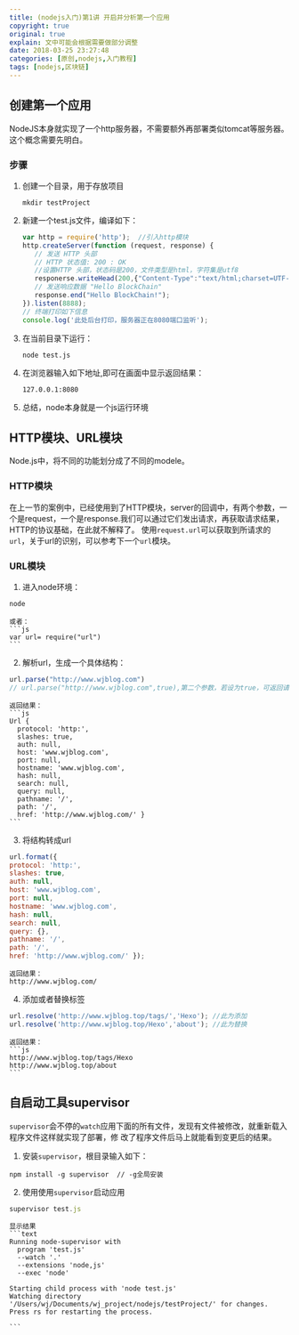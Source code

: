 ```yaml
---
title: (nodejs入门)第1讲 开启并分析第一个应用
copyright: true
original: true
explain: 文中可能会根据需要做部分调整
date: 2018-03-25 23:27:48
categories: [原创,nodejs,入门教程]
tags: [nodejs,区块链]
---
```

## 创建第一个应用
NodeJS本身就实现了一个http服务器，不需要额外再部署类似tomcat等服务器。这个概念需要先明白。
### 步骤
1. 创建一个目录，用于存放项目
    ```
    mkdir testProject
    ```
2. 新建一个test.js文件，编译如下：
    ```js
    var http = require('http');  //引入http模块
    http.createServer(function (request, response) {
       // 发送 HTTP 头部
       // HTTP 状态值: 200 : OK
       //设置HTTP 头部，状态码是200，文件类型是html，字符集是utf8
       responerse.writeHead(200,{"Content-Type":"text/html;charset=UTF-8"});
       // 发送响应数据 "Hello BlockChain"
       response.end("Hello BlockChain!");
    }).listen(8888);
    // 终端打印如下信息
    console.log('此处后台打印，服务器正在8080端口监听');    
    ```
<!-- more --> 
3. 在当前目录下运行：
    ```
    node test.js
    ```
4. 在浏览器输入如下地址,即可在画面中显示返回结果：
   ```
   127.0.0.1:8080
   ```
5. 总结，node本身就是一个js运行环境

## HTTP模块、URL模块
Node.js中，将不同的功能划分成了不同的modele。
### HTTP模块
在上一节的案例中，已经使用到了HTTP模块，server的回调中，有两个参数，一个是request，一个是response.我们可以通过它们发出请求，再获取请求结果，HTTP的协议基础，在此就不解释了。
使用`request.url`可以获取到所请求的`url`，关于url的识别，可以参考下一个`url`模块。

### URL模块
1. 进入node环境：
```js
node
```
    或者：
    ```js
    var url= require("url")
    ```
2. 解析url，生成一个具体结构：
```js
url.parse("http://www.wjblog.com")
// url.parse("http://www.wjblog.com",true),第二个参数，若设为true，可返回请求参数结果
```
    返回结果：
    ```js
    Url {
      protocol: 'http:',
      slashes: true,
      auth: null,
      host: 'www.wjblog.com',
      port: null,
      hostname: 'www.wjblog.com',
      hash: null,
      search: null,
      query: null,
      pathname: '/',
      path: '/',
      href: 'http://www.wjblog.com/' }
    ```
3. 将结构转成url
```js
url.format({
protocol: 'http:',
slashes: true,
auth: null,
host: 'www.wjblog.com',
port: null,
hostname: 'www.wjblog.com',
hash: null,
search: null,
query: {},
pathname: '/',
path: '/',
href: 'http://www.wjblog.com/' });
```
    返回结果：
    http://www.wjblog.com/
4. 添加或者替换标签
```js
url.resolve('http://www.wjblog.top/tags/','Hexo'); //此为添加
url.resolve('http://www.wjblog.top/Hexo','about'); //此为替换
```
    返回结果：
    ```js
    http://www.wjblog.top/tags/Hexo
    http://www.wjblog.top/about
    ```

## 自启动工具supervisor
`supervisor`会不停的`watch`应用下面的所有文件，发现有文件被修改，就重新载入程序文件这样就实现了部署，修
改了程序文件后马上就能看到变更后的结果。
1. 安装`supervisor`，根目录输入如下：
```text
npm install -g supervisor  // -g全局安装
```
2. 使用使用`supervisor`启动应用
```js
supervisor test.js
```
    显示结果
    ```text
    Running node-supervisor with
      program 'test.js'
      --watch '.'
      --extensions 'node,js'
      --exec 'node'
    
    Starting child process with 'node test.js'
    Watching directory '/Users/wj/Documents/wj_project/nodejs/testProject/' for changes.
    Press rs for restarting the process.

    ```

